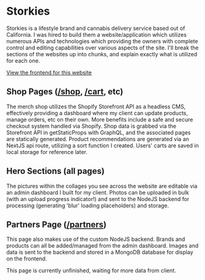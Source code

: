 
# Storkies
Storkies is a lifestyle brand and cannabis delivery service based out of California. I was hired to build them a website/application which utilizes numerous APIs and technologies which providing the owners with complete control and editing capabilities over various aspects of the site.
I'll break the sections of the websites up into chunks, and explain exactly what is utilized for each one.

[View the frontend for this website](https://github.com/elijahharry/storkies_client)

## Shop Pages ([/shop](https://www.storkiesflyhigh.com/shop), [/cart](https://www.storkiesflyhigh.com/cart), etc)
The merch shop utilizes the Shopify Storefront API as a headless CMS, effectively providing a dashboard where my client can update products, manage orders, etc on their own. More benefits include a safe and secure checkout system handled via Shopify. Shop data is grabbed via the Storefront API in getStaticProps with GraphQL, and the associated pages are statically generated. Product recommendations are generated via an NextJS api route, utilizing a sort function I created. Users' carts are saved in local storage for reference later.

## Hero Sections (all pages)
The pictures within the collages you see across the website are editable via an admin dashboard I built for my client. Photos can be uploaded in bulk (with an upload progress indicator!) and sent to the NodeJS backend for processing (generating 'blur' loading placeholders) and storage.

## Partners Page ([/partners](https://www.storkiesflyhigh.com/partners))
This page also makes use of the custom NodeJS backend. Brands and products can all be added/managed from the admin dashboard. Images and data is sent to the backend and stored in a MongoDB database for display on the frontend.

This page is currently unfinished, waiting for more data from client.
